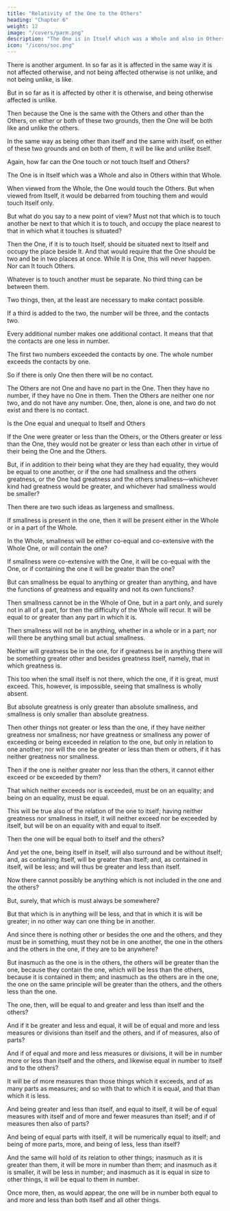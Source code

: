 ```yaml
---
title: "Relativity of the One to the Others"
heading: "Chapter 6"
weight: 12
image: "/covers/parm.png"
description: "The One is in Itself which was a Whole and also in Others within that Whole"
icon: "/icons/soc.png"
---
```



There is another argument. In so far as it is affected in the same way it is not affected otherwise, and not being affected otherwise is not unlike, and not being unlike, is like.

But in so far as it is affected by other it is otherwise, and being otherwise affected is unlike.

Then because the One is the same with the Others and other than the Others, on either or both of these two grounds, then the One will be both like and unlike the others.

In the same way as being other than itself and the same with itself, on either of these two grounds and on both of them, it will be like and unlike itself.

Again, how far can the One touch or not touch Itself and Others?

The One is in Itself which was a Whole and also in Others within that Whole.

When viewed from the Whole, the One would touch the Others. But when viewed from Itself, it would be debarred from touching them and would touch Itself only.

<!-- Then the inference is that it would touch both? -->

But what do you say to a new point of view? Must not that which is to touch another be next to that which it is to touch, and occupy the place nearest to that in which what it touches is situated?

Then the One, if it is to touch Itself, should be situated next to Itself and occupy the place beside It. And that would require that the One should be two and be in two places at once. While It is One, this will never happen. Nor can It touch Others.

<!-- Then the One cannot touch itself as O any more than it can be two?

Neither can it touch others. -->
Whatever is to touch another must be separate. No third thing can be between them.

Two things, then, at the least are necessary to make contact possible.

If a third is added to the two, the number will be three, and the contacts two.

Every additional number makes one additional contact. It means that that the contacts are one less in number. 

The first two numbers exceeded the contacts by one. The whole number exceeds the contacts by one. <!-- For every one which is afterwards added to the number of terms, one contact is added to the contacts. -->

<!-- Whatever is the whole number of things, the contacts will be always one less. -->

So if there is only One then there will be no contact. 

The Others are not One and have no part in the One. Then they have no number, if they have no One in them. Then the Others are neither one nor two, and do not have any number. One, then, alone is one, and two do not exist and there is no contact.

<!-- Then neither does the One touch the Others, nor the Others the one, if there is no contact. -->

<!-- For all which reasons the One touches and does not touch itself and the others? -->


Is the One equal and unequal to Itself and Others

If the One were greater or less than the Others, or the Others greater or less than the One, they would not be greater or less than each other in virtue of their being the One and the Others.

But, if in addition to their being what they are they had equality, they would be equal to one another, or if the one had smallness and the others greatness, or the One had greatness and the others smallness—whichever kind had greatness would be greater, and whichever had smallness would be smaller?

Then there are two such ideas as largeness and smallness. <!-- ; for if they were not they could not be opposed to each other and be present in that which is. -->

If smallness is present in the one, then it will be present either in the Whole or in a part of the Whole.

In the Whole, smallness will be either co-equal and co-extensive with the Whole One, or will contain the one?

If smallness were co-extensive with the One, it will be co-equal with the One, or if containing the one it will be greater than the one?

But can smallness be equal to anything or greater than anything, and have the functions of greatness and equality and not its own functions?

Then smallness cannot be in the Whole of One, but in a part only, and surely not in all of a part, for then the difficulty of the Whole will recur. It will be equal to or greater than any part in which it is.

Then smallness will not be in anything, whether in a whole or in a part; nor will there be anything small but actual smallness.

Neither will greatness be in the one, for if greatness be in anything there will be something greater other and besides greatness itself, namely, that in which greatness is. 

This too when the small itself is not there, which the one, if it is great, must exceed. This, however, is impossible, seeing that smallness is wholly absent.

But absolute greatness is only greater than absolute smallness, and smallness is only smaller than absolute greatness.

Then other things not greater or less than the one, if they have neither greatness nor smallness; nor have greatness or smallness any power of exceeding or being exceeded in relation to the one, but only in relation to one another; nor will the one be greater or less than them or others, if it has neither greatness nor smallness.

Then if the one is neither greater nor less than the others, it cannot either exceed or be exceeded by them?

That which neither exceeds nor is exceeded, must be on an equality; and being on an equality, must be equal.

This will be true also of the relation of the one to itself; having neither greatness nor smallness in itself, it will neither exceed nor be exceeded by itself, but will be on an equality with and equal to itself.

Then the one will be equal both to itself and the others?

And yet the one, being itself in itself, will also surround and be without itself; and, as containing itself, will be greater than itself; and, as contained in itself, will be less; and will thus be greater and less than itself.

Now there cannot possibly be anything which is not included in the one and the others?

But, surely, that which is must always be somewhere?

But that which is in anything will be less, and that in which it is will be greater; in no other way can one thing be in another.

And since there is nothing other or besides the one and the others, and they must be in something, must they not be in one another, the one in the others and the others in the one, if they are to be anywhere?

But inasmuch as the one is in the others, the others will be greater than the one, because they contain the one, which will be less than the others, because it is contained in them; and inasmuch as the others are in the one, the one on the same principle will be greater than the others, and the others less than the one.

The one, then, will be equal to and greater and less than itself and the others?

And if it be greater and less and equal, it will be of equal and more and less measures or divisions than itself and the others, and if of measures, also of parts?

And if of equal and more and less measures or divisions, it will be in number more or less than itself and the others, and likewise equal in number to itself and to the others?

It will be of more measures than those things which it exceeds, and of as many parts as measures; and so with that to which it is equal, and that than which it is less.

And being greater and less than itself, and equal to itself, it will be of equal measures with itself and of more and fewer measures than itself; and if of measures then also of parts?

And being of equal parts with itself, it will be numerically equal to itself; and being of more parts, more, and being of less, less than itself?

And the same will hold of its relation to other things; inasmuch as it is greater than them, it will be more in number than them; and inasmuch as it is smaller, it will be less in number; and inasmuch as it is equal in size to other things, it will be equal to them in number.

Once more, then, as would appear, the one will be in number both equal to and more and less than both itself and all other things.
